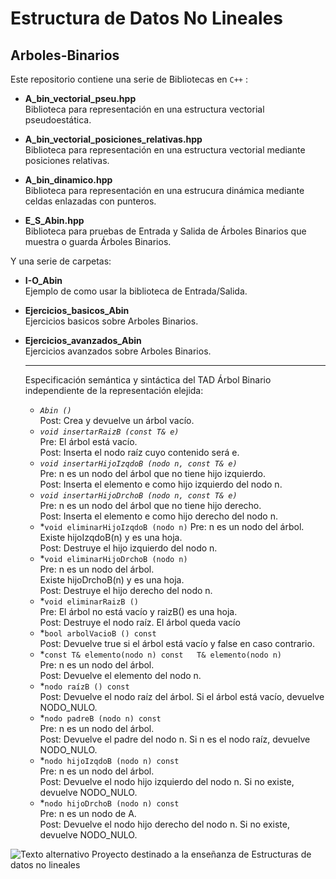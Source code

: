 # Estructura de Datos No Lineales
## Arboles-Binarios

Este repositorio contiene una serie de Bibliotecas en `C++` :
  
  * **A_bin_vectorial_pseu.hpp**  
      Biblioteca para representación en una estructura vectorial pseudoestática.
  * **A_bin_vectorial_posiciones_relativas.hpp**  
      Biblioteca para representación en una estructura vectorial mediante posiciones relativas.  
  * **A_bin_dinamico.hpp**  
      Biblioteca para representación en una estrucura dinámica mediante celdas enlazadas con punteros.  
      
  * **E_S_Abin.hpp**  
      Biblioteca para pruebas de Entrada y Salida de Árboles Binarios que muestra o guarda Árboles Binarios.  
   
 Y una serie de carpetas:  
   
  * **I-O_Abin**  
      Ejemplo de como usar la biblioteca de Entrada/Salida.
  * **Ejercicios_basicos_Abin**  
      Ejercicios basicos sobre Arboles Binarios.
   * **Ejercicios_avanzados_Abin**  
      Ejercicios avanzados sobre Arboles Binarios.     
      
      ***************************************************************************************************************************
              
      Especificación semántica y sintáctica del TAD Árbol Binario independiente de la representación elejida:  
      * *`Abin ()`*    
      Post: Crea y devuelve un árbol vacío.  
      * *`void insertarRaizB (const T& e)`*  
      Pre: El árbol está vacío.  
      Post: Inserta el nodo raíz cuyo contenido será e.  
      * *`void insertarHijoIzqdoB (nodo n, const T& e)`*  
      Pre: n es un nodo del árbol que no tiene hijo izquierdo.  
      Post: Inserta el elemento e como hijo izquierdo del nodo n.  
      * *`void insertarHijoDrchoB (nodo n, const T& e)`*  
      Pre: n es un nodo del árbol que no tiene hijo derecho.  
      Post: Inserta el elemento e como hijo derecho del nodo n.  
      * *`void eliminarHijoIzqdoB (nodo n)`
      Pre: n es un nodo del árbol.  
          Existe hijoIzqdoB(n) y es una hoja.  
      Post: Destruye el hijo izquierdo del nodo n.  
      * *`void eliminarHijoDrchoB (nodo n)`  
      Pre: n es un nodo del árbol.  
          Existe hijoDrchoB(n) y es una hoja.  
      Post: Destruye el hijo derecho del nodo n.  
      * *`void eliminarRaizB ()`  
      Pre: El árbol no está vacío y raizB() es una hoja.  
      Post: Destruye el nodo raíz. El árbol queda vacío  
      * *`bool arbolVacioB () const`  
      Post: Devuelve true si el árbol está vacío y false en caso contrario.  
      * *`const T& elemento(nodo n) const  
      T& elemento(nodo n)`  
      Pre: n es un nodo del árbol.  
      Post: Devuelve el elemento del nodo n.  
      * *`nodo raízB () const`  
      Post: Devuelve el nodo raíz del árbol. Si el árbol está vacío, devuelve
      NODO_NULO.   
      * *`nodo padreB (nodo n) const`  
      Pre: n es un nodo del árbol.  
      Post: Devuelve el padre del nodo n. Si n es el nodo raíz, devuelve
      NODO_NULO.  
      * *`nodo hijoIzqdoB (nodo n) const`  
      Pre: n es un nodo del árbol.  
      Post: Devuelve el nodo hijo izquierdo del nodo n. Si no existe, devuelve
      NODO_NULO.  
      * *`nodo hijoDrchoB (nodo n) const`  
      Pre: n es un nodo de A.  
      Post: Devuelve el nodo hijo derecho del nodo n. Si no existe, devuelve
      NODO_NULO.  
      
  
![Texto alternativo](http://img.fenixzone.net/i/lmTtJ8j.jpeg)
Proyecto destinado a la enseñanza de Estructuras de datos no lineales
